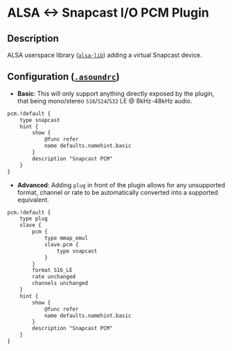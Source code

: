 # ALSA <-> Snapcast I/O PCM Plugin

## Description

ALSA userspace library ([`alsa-lib`](https://github.com/alsa-project/alsa-lib/)) adding a virtual Snapcast device.

## Configuration ([`.asoundrc`](https://www.alsa-project.org/wiki/Asoundrc))

* **Basic**: This will only support anything directly exposed by the plugin, that being mono/stereo `S16`/`S24`/`S32` LE @ 8kHz-48kHz audio.

```txt
pcm.!default {
    type snapcast
    hint {
        show {
            @func refer
            name defaults.namehint.basic
        }
        description "Snapcast PCM"
    }
}
```

* **Advanced**: Adding `plug` in front of the plugin allows for any unsupported format, channel or rate to be automatically converted into a supported equivalent.

```txt
pcm.!default {
    type plug
    slave {
        pcm {
            type mmap_emul
            slave.pcm {
                type snapcast
            }
        }
        format S16_LE
        rate unchanged
        channels unchanged
    }
    hint {
        show {
            @func refer
            name defaults.namehint.basic
        }
        description "Snapcast PCM"
    }
}
```
